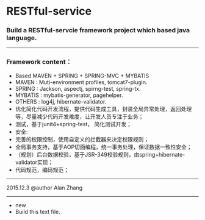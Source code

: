 # RESTful-service
### Build a RESTful-servcie framework project which based java language.
************************************************************************
### Framework content：
* Based MAVEN + SPRING + SPRING-MVC + MYBATIS
 * MAVEN : Muti-environment profiles, tomcat7-plugin.
 * SPRING : Jackson, aspectj, spirng-test, spring-tx.
 * MYBATIS : mybatis-generator, pagehelper.
 * OTHERS : log4j, hibernate-validator.
* 优化简化代码开发流程，提供代码生成工具，封装全局异常处理，返回处理等，尽量减少代码开发难度，让开发人员专注于业务；
* 测试，基于junit4+spring-test， 简化测试开发；
* 安全:
 * 完善的权限控制，使用自定义的拦截器来决定权限规则；
 * 全局事务支持，基于AOP切面编程，统一事务处理，保证数据一致性安全；
 * （规划）后台数据校验，基于JSR-349校验规则，由spring+hibernate-validator实现；
* 代码规范，编码规范；

-----------------------------------
2015.12.3
@author Alan Zhang
***********************************
* new
 * Build this text file.
